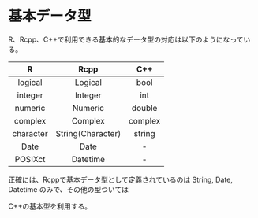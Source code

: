 # 基本データ型

R、Rcpp、C++で利用できる基本的なデータ型の対応は以下のようになっている。


|R|Rcpp|C++|
|:---:|:---:|:---:|
|logical|Logical|bool|
|integer|Integer|int|
|numeric|Numeric|double|
|complex|Complex|complex|
|character|String(Character)|string|
|Date|Date|-|
|POSIXct|Datetime|-|
 



正確には、Rcppで基本データ型として定義されているのは String, Date, Datetime のみで、その他の型ついては


C++の基本型を利用する。
